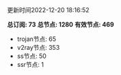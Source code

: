 更新时间2022-12-20 18:16:52

**总订阅: 73**
**总节点: 1280**
**有效节点: 469**
- trojan节点: 65
- v2ray节点: 353
- ss节点: 50
- ssr节点: 1
